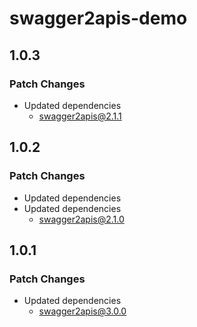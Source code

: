 # swagger2apis-demo

## 1.0.3

### Patch Changes

- Updated dependencies
  - swagger2apis@2.1.1

## 1.0.2

### Patch Changes

- Updated dependencies
- Updated dependencies
  - swagger2apis@2.1.0

## 1.0.1

### Patch Changes

- Updated dependencies
  - swagger2apis@3.0.0
